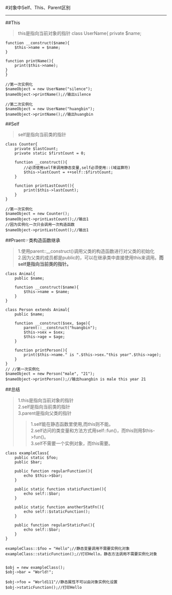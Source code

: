 #对象中Self、This、Parent区别  
***

##This
>this是指向当前对象的指针
	class UserName{
	private $name;

	function __construct($name){
		$this->name = $name;
	}

	function printName(){
		print($this->name);
	}
	}
	
	//第一次实例化
	$nameObject = new UserName("silence");
	$nameObject->printName();//输出silence
	
	//第二次实例化
	$nameObject = new UserName("huangbin");
	$nameObject->printName();//输出huangbin

##Self
>self是指向当前类的指针  

	class Counter{
		private $lastCount;
		private static $firstCount = 0;
	
		function __construct(){
			//必须使用self来调用静态变量,self必须使用::(域运算符)
			$this->lastCount = ++self::$firstCount;
		}
	
		function printLastCount(){
			print($this->lastCount);
		}
	}
	
	//第一次实例化
	$nameObject = new Counter();
	$nameObject->printLastCount();//输出1
	//因为实例化一次只会调用一次构造函数
	$nameObject->printLastCount();//输出1

##Praent☞类构造函数继承
>1.使用parent::__construct()调用父类的构造函数进行对父类的初始化  
>2.因为父类的成员都是public的，可以在继承类中直接使用this来调用。**而self是指向当前类的指针。**  


	class Animal{
		public $name;
	
		function __construct($name){
			$this->name = $name;
		}
	}
	
	class Person extends Animal{
		public $name;
	
		function __construct($sex, $age){
			parent::__construct("huangbin");
			$this->sex = $sex;
			$this->age = $age;
		}
	
		function printPerson(){
			print($this->name." is ".$this->sex."this year".$this->age);
		}
	}
	// //第一次实例化
	$nameObject = new Person("male", "21");
	$nameObject->printPerson();//输出huangbin is male this year 21


##总结
>1.this是指向当前对象的指针  
>2.self是指向当前类的指针  
>3.parent是指向父类的指针  
>>1.self能在静态函数里使用,而this则不能。  
>>2.self访问的类变量和方法方式用self::fun()，而this则用$this->fun()。  
>>3.self不需要一个实例对象，而this需要。

	class exampleClass{
		public static $foo;
		public $bar;
	
		public function regularFunction(){
			echo $this->$bar;
		}
	
		public static function staticFunction(){
			echo self::$bar;
		}
	
		public static function anotherStatFn(){
			echo self::$staticFunction();
		}
	
		public function regularStaticFun(){
			echo self::$bar;
		}	
	}
	
	exampleClass::$foo = "Hello";//静态变量调用不需要实例化对象
	exampleClass::staticFunction();//打印Hello，静态方法调用不需要实例化对象
	
	
	$obj = new exampleClass();
	$obj->bar = "World!";
	
	$obj->foo = "World111"//静态属性不可以由对象实例化设置
	$obj->staticFunction();//打印Hello